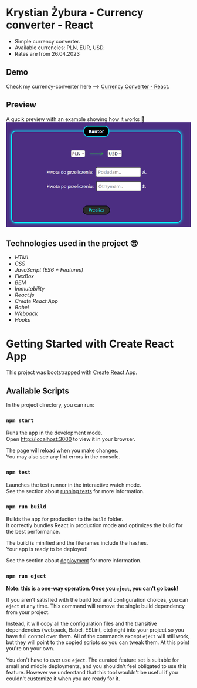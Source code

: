 # Krystian Żybura - Currency converter - React
- Simple currency converter.
- Available currencies: PLN, EUR, USD.
- Rates are from 26.04.2023 
## Demo
Check my currency-converter here --> [Currency Converter - React](https://krystianzybura.github.io/currency-converter-react/).
## Preview
A qucik preview with an example showing how it works 🥰
![currency-converter-animation](images/preview.gif)
## Technologies used in the project 😎
- *HTML*
- *CSS*
- *JavaScript (ES6 + Features)*
- *FlexBox*
- *BEM*
- *Immutability*
- *React.js*
- *Create React App*
- *Babel*
- *Webpack*
- *Hooks*
# Getting Started with Create React App

This project was bootstrapped with [Create React App](https://github.com/facebook/create-react-app).

## Available Scripts

In the project directory, you can run:

### `npm start`

Runs the app in the development mode.\
Open [http://localhost:3000](http://localhost:3000) to view it in your browser.

The page will reload when you make changes.\
You may also see any lint errors in the console.

### `npm test`

Launches the test runner in the interactive watch mode.\
See the section about [running tests](https://facebook.github.io/create-react-app/docs/running-tests) for more information.

### `npm run build`

Builds the app for production to the `build` folder.\
It correctly bundles React in production mode and optimizes the build for the best performance.

The build is minified and the filenames include the hashes.\
Your app is ready to be deployed!

See the section about [deployment](https://facebook.github.io/create-react-app/docs/deployment) for more information.

### `npm run eject`

**Note: this is a one-way operation. Once you `eject`, you can't go back!**

If you aren't satisfied with the build tool and configuration choices, you can `eject` at any time. This command will remove the single build dependency from your project.

Instead, it will copy all the configuration files and the transitive dependencies (webpack, Babel, ESLint, etc) right into your project so you have full control over them. All of the commands except `eject` will still work, but they will point to the copied scripts so you can tweak them. At this point you're on your own.

You don't have to ever use `eject`. The curated feature set is suitable for small and middle deployments, and you shouldn't feel obligated to use this feature. However we understand that this tool wouldn't be useful if you couldn't customize it when you are ready for it.